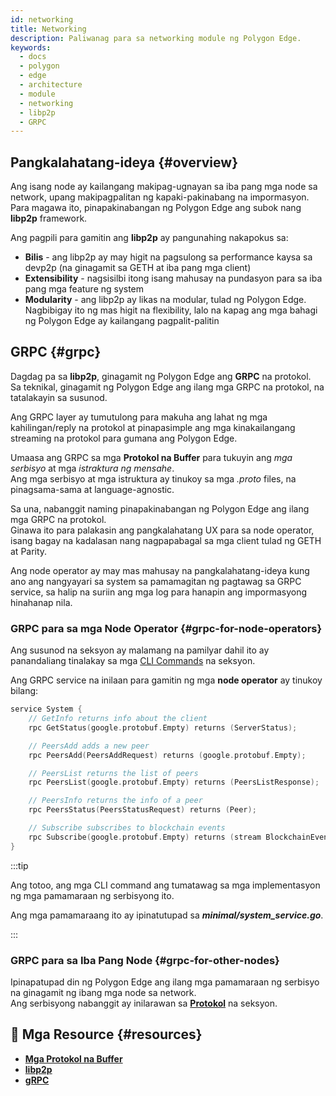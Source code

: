 ```yaml
---
id: networking
title: Networking
description: Paliwanag para sa networking module ng Polygon Edge.
keywords:
  - docs
  - polygon
  - edge
  - architecture
  - module
  - networking
  - libp2p
  - GRPC
---
```


## Pangkalahatang-ideya {#overview}

Ang isang node ay kailangang makipag-ugnayan sa iba pang mga node sa network, upang makipagpalitan ng kapaki-pakinabang na impormasyon.<br />
Para magawa ito, pinapakinabangan ng Polygon Edge ang subok nang **libp2p** framework.

Ang pagpili para gamitin ang **libp2p** ay pangunahing nakapokus sa:
* **Bilis** - ang libp2p ay may higit na pagsulong sa performance kaysa sa devp2p (na ginagamit sa GETH at iba pang mga client)
* **Extensibility** - nagsisilbi itong isang mahusay na pundasyon para sa iba pang mga feature ng system
* **Modularity** - ang libp2p ay likas na modular, tulad ng Polygon Edge. Nagbibigay ito ng mas higit na flexibility, lalo na kapag ang mga bahagi ng Polygon Edge ay kailangang pagpalit-palitin

## GRPC {#grpc}

Dagdag pa sa **libp2p**, ginagamit ng Polygon Edge ang **GRPC** na protokol.<br /> Sa teknikal, ginagamit ng Polygon Edge ang ilang mga GRPC na protokol, na tatalakayin sa susunod.

Ang GRPC layer ay tumutulong para makuha ang lahat ng mga kahilingan/reply na protokol at pinapasimple ang mga kinakailangang streaming na protokol para gumana ang Polygon Edge.

Umaasa ang GRPC sa mga **Protokol na Buffer** para tukuyin ang *mga serbisyo* at mga *istraktura ng mensahe*. <br />
Ang mga serbisyo at mga istruktura ay tinukoy sa mga *.proto* files, na pinagsama-sama at language-agnostic.

Sa una, nabanggit naming pinapakinabangan ng Polygon Edge ang ilang mga GRPC na protokol.<br />
Ginawa ito para palakasin ang pangkalahatang UX para sa node operator, isang bagay na kadalasan nang nagpapabagal sa mga client tulad ng GETH at Parity.

Ang node operator ay may mas mahusay na pangkalahatang-ideya kung ano ang nangyayari sa system sa pamamagitan ng pagtawag sa GRPC service, sa halip na suriin ang mga log para hanapin ang impormasyong hinahanap nila.

### GRPC para sa mga Node Operator {#grpc-for-node-operators}

Ang susunod na seksyon ay malamang na pamilyar dahil ito ay panandaliang tinalakay sa mga [CLI Commands](/docs/edge/get-started/cli-commands) na seksyon.

Ang GRPC service na inilaan para gamitin ng mga **node operator** ay tinukoy bilang:
````go title="minimal/proto/system.proto"
service System {
    // GetInfo returns info about the client
    rpc GetStatus(google.protobuf.Empty) returns (ServerStatus);

    // PeersAdd adds a new peer
    rpc PeersAdd(PeersAddRequest) returns (google.protobuf.Empty);

    // PeersList returns the list of peers
    rpc PeersList(google.protobuf.Empty) returns (PeersListResponse);

    // PeersInfo returns the info of a peer
    rpc PeersStatus(PeersStatusRequest) returns (Peer);

    // Subscribe subscribes to blockchain events
    rpc Subscribe(google.protobuf.Empty) returns (stream BlockchainEvent);
}
````
:::tip

Ang totoo, ang mga CLI command ang tumatawag sa mga implementasyon ng mga pamamaraan ng serbisyong ito.

Ang mga pamamaraang ito ay ipinatutupad sa ***minimal/system_service.go***.

:::

### GRPC para sa Iba Pang Node {#grpc-for-other-nodes}

Ipinapatupad din ng Polygon Edge ang ilang mga pamamaraan ng serbisyo na ginagamit ng ibang mga node sa network. <br />
Ang serbisyong nabanggit ay inilarawan sa **[Protokol](docs/edge/architecture/modules/consensus)** na seksyon.

## 📜 Mga Resource {#resources}
* **[Mga Protokol na Buffer](https://developers.google.com/protocol-buffers)**
* **[libp2p](https://libp2p.io/)**
* **[gRPC](https://grpc.io/)**
